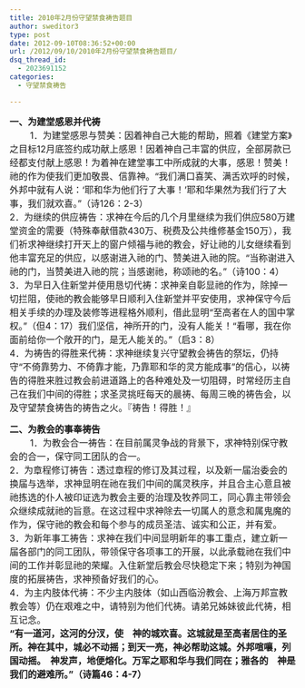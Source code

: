 ```yaml
---
title: 2010年2月份守望禁食祷告题目
author: sweditor3
type: post
date: 2012-09-10T08:36:52+00:00
url: /2012/09/10/2010年2月份守望禁食祷告题目/
dsq_thread_id:
  - 2023691152
categories:
  - 守望禁食祷告

---
```

**<span style="font-size: medium;">一、为建堂感恩并代祷</span>**<span style="font-size: medium;"><strong><br /> </strong>        1．为建堂感恩与赞美：因着神自己大能的帮助，照着《建堂方案》之目标12月底签约成功献上感恩！因着神自己丰富的供应，全部房款已经都支付献上感恩！为着神在建堂事工中所成就的大事，感恩！赞美！祂的作为使我们更加敬畏、信靠神。“我们满口喜笑、满舌欢呼的时候，外邦中就有人说：‘耶和华为他们行了大事！’耶和华果然为我们行了大事，我们就欢喜。”（诗126：2-3）<br /> 2．为继续的供应祷告：求神在今后的几个月里继续为我们供应580万建堂资金的需要（特殊奉献借款430万、税费及公共维修基金150万），我们祈求神继续打开天上的窗户倾福与祂的教会，好让祂的儿女继续看到他丰富充足的供应，以感谢进入祂的门、赞美进入祂的院。“当称谢进入祂的门，当赞美进入祂的院；当感谢祂，称颂祂的名。”（诗100：4）<br /> 3．为早日入住新堂并使用恳切代祷：求神亲自彰显祂的作为，除掉一切拦阻，使祂的教会能够早日顺利入住新堂并平安使用，求神保守今后相关手续的办理及装修等进程格外顺利，借此显明“至高者在人的国中掌权。”（但4：17）我们坚信，神所开的门，没有人能关！“看哪，我在你面前给你一个敞开的门，是无人能关的。”（启3：8）<br /> 4．为祷告的得胜来代祷：求神继续复兴守望教会祷告的祭坛，仍持守“不倚靠势力、不倚靠才能，乃靠耶和华的灵方能成事”的信心，以祷告的得胜来胜过教会前进道路上的各种难处及一切阻碍，时常经历主自己在我们中间的得胜；求圣灵挑旺每天的晨祷、每周三晚的祷告会，以及守望禁食祷告的祷告之火。『祷告！得胜！』</span>

**<span style="font-size: medium;">二、为教会的事奉祷告<br /> </span>**<span style="font-size: medium;">        1．为教会合一祷告：在目前属灵争战的背景下，求神特别保守教会的合一，保守同工团队的合一。<br /> 2．为章程修订祷告：透过章程的修订及其过程，以及新一届治委会的换届与选举，求神显明在祂在我们中间的属灵秩序，并且合主心意且被祂拣选的仆人被印证选为教会主要的治理及牧养同工，同心靠主带领会众继续成就祂的旨意。在这过程中求神除去一切属人的意念和属鬼魔的作为，保守祂的教会和每个参与的成员圣洁、诚实和公正，并有爱。<br /> 3．为新年事工祷告：求神在我们中间显明新年的事工重点，建立新一届各部门的同工团队，带领保守各项事工的开展，以此承载祂在我们中间的工作并彰显祂的荣耀。入住新堂后教会尽快稳定下来；特别为神国度的拓展祷告，求神预备好我们的心。<br /> 4．为主内肢体代祷：不少主内肢体（如山西临汾教会、上海万邦宣教教会等）仍在艰难之中，请特别为他们代祷。请弟兄姊妹彼此代祷，相互记念。<br /> <strong>“有一道河，这河的分汊，使　神的城欢喜。这城就是至高者居住的圣所。神在其中，城必不动摇；到天一亮，神必帮助这城。外邦喧嚷，列国动摇。　神发声，地便熔化。万军之耶和华与我们同在；雅各的　神是我们的避难所。”（诗篇46：4-7）</strong></span>